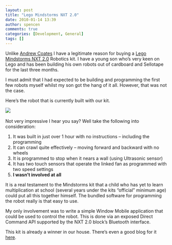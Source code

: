 ```yaml
---
layout: post
title: "Lego Mindstorms NXT 2.0"
date: 2010-01-14 13:39
author: spencen
comments: true
categories: [Development, General]
tags: []
---
```

<P>Unlike <A href="http://blogs.msdn.com/acoat/archive/2010/01/13/lego-mindstorms-nxt2-0-trophybot.aspx">Andrew Coates</A> I have a legitimate reason for buying a <A href="http://mindstorms.lego.com/eng/default.aspx">Lego Mindstorms NXT 2.0</A> Robotics kit. I have a young son who’s very keen on Lego and has been building his own robots out of cardboard and Sellotape for the last three months.</P>
<P>I must admit that I had expected to be building and programming the first few robots myself whilst my son got the hang of it all. However, that was not the case. </P>
<P>Here’s the robot that is currently built with our kit.</P>
<P><A href="$MindstormsCrawlerwithFan11.png"></A><IMG src="http://images.quickblogcast.com/83489-72989/Mindstorms Crawler with Fan_thumb.png?a=65">&nbsp;</P>
<P>Not very impressive I hear you say? Well take the following into consideration:</P>
<OL>
<LI>It was built in just over 1 hour with no instructions – including the programming </LI>
<LI>It can crawl quite effectively – moving forward and backward with no wheels </LI>
<LI>It is programmed to stop when it nears a wall (using Ultrasonic sensor) </LI>
<LI>It has two touch sensors that operate the linked fan as programmed with two speed settings </LI>
<LI><STRONG>I wasn’t involved at all</STRONG> </LI></OL>
<P>It is a real testament to the Mindstorms kit that a child who has yet to learn multiplication at school (several years under the kits “official” minimum age) could put all this together himself. The bundled software for programming the robot really is that easy to use. </P>
<P>My only involvement was to write a simple Window Mobile application that could be used to control the robot. This is done via an exposed Direct Command API supported by the NXT 2.0 block’s Bluetooth interface.</P>
<P>This kit is already a winner in our house. There’s even a good blog for it <A href="http://thenxtstep.blogspot.com/">here</A>.</P>

